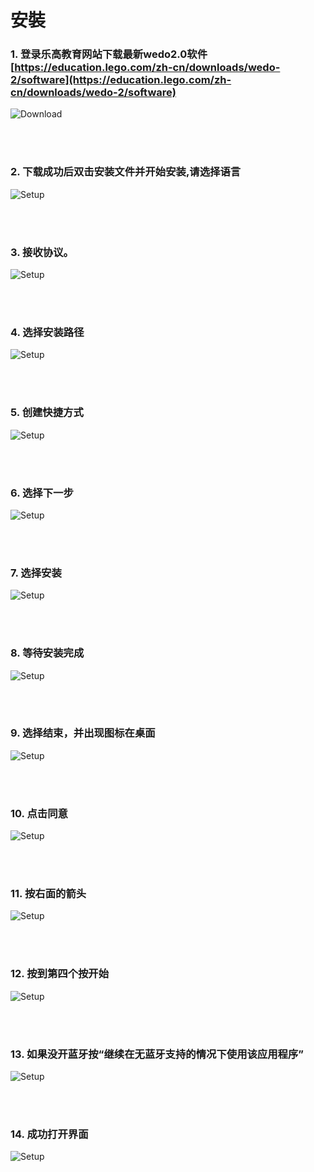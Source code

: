 ﻿# 安裝
### 1. 登录乐高教育网站下载最新wedo2.0软件 [https://education.lego.com/zh-cn/downloads/wedo-2/software](https://education.lego.com/zh-cn/downloads/wedo-2/software)

![Download](resource/download.PNG)

<br><br>

### 2. 下载成功后双击安装文件并开始安装,请选择语言

![Setup](resource/setup1.PNG)

<br><br>

### 3. 接收协议。

![Setup](/resource/setup2.PNG)

<br><br>

### 4. 选择安装路径

![Setup](/resource/setup3.PNG)

<br><br>

### 5. 创建快捷方式

![Setup](/resource/setup4.PNG)

<br><br>

### 6. 选择下一步

![Setup](/resource/setup5.PNG)

<br><br>

### 7. 选择安装

![Setup](/resource/setup6.PNG)

<br><br>

### 8. 等待安装完成

![Setup](/resource/setup7.PNG)

<br><br>

### 9. 选择结束，并出现图标在桌面

![Setup](/resource/setup8.PNG)

<br><br>

### 10. 点击同意

![Setup](/resource/setup9.PNG)

<br><br>

### 11. 按右面的箭头

![Setup](/resource/setup10.PNG)

<br><br>

### 12. 按到第四个按开始

![Setup](/resource/setup11.PNG)

<br><br>

### 13. 如果没开蓝牙按“继续在无蓝牙支持的情况下使用该应用程序”

![Setup](/resource/setup12.PNG)

<br><br>

### 14. 成功打开界面

![Setup](/resource/setup13.PNG)

